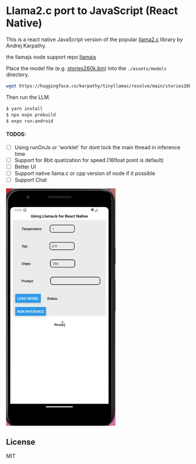 # Llama2.c port to JavaScript (React Native)

This is a react native JavaScript version of the popular [llama2.c](https://github.com/karpathy/llama2.c) library by Andrej Karpathy.

the llamajs node support repo [llamajs](https://github.com/agershun/llamajs) 

Place the model file (e.g. [stories260k.bin]()) into the ```./assets/models``` directory.
```sh
wget https://huggingface.co/karpathy/tinyllamas/resolve/main/stories260K/stories260K.bin
```

Then run the LLM.

```sh
$ yarn install
$ npx expo prebuild
$ expo run:android
```

#### TODOS:

- [ ] Using runOnJs or 'worklet' for dont lock the main thread in inference time
- [ ] Support for 8bit quatization for speed.(16float point is default)
- [ ] Better UI
- [ ] Support native llama.c or cpp version of node if it possible
- [ ] Support Chat

<img src="./assets/android.gif?raw=true" alt="result" style="width:300px;"/>

## License
MIT


